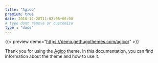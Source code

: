 ```yaml
---
title: "Agico"
premium: true
date: 2018-12-28T11:02:05+06:00 
# type dont remove or customize
type : "docs"
---
```



{{< preview demo="https://demo.gethugothemes.com/agico/" >}}

Thank you for using the [Agico](https://gethugothemes.com/themes/agico-hugo/) theme. In this documentation, you can find information about the theme and how to use it.